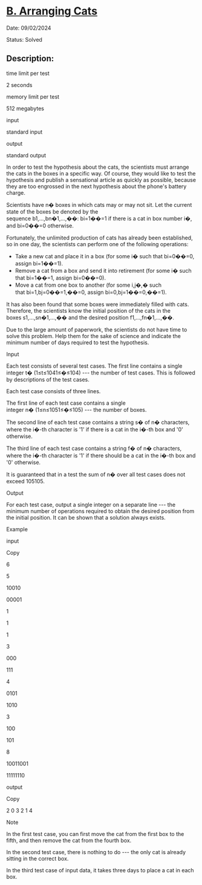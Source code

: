 # [B. Arranging Cats](https://codeforces.com/contest/1921/problem/B)

Date: 09/02/2024

Status: Solved

## Description:

time limit per test

2 seconds

memory limit per test

512 megabytes

input

standard input

output

standard output

In order to test the hypothesis about the cats, the scientists must arrange the cats in the boxes in a specific way. Of course, they would like to test the hypothesis and publish a sensational article as quickly as possible, because they are too engrossed in the next hypothesis about the phone's battery charge.

Scientists have n� boxes in which cats may or may not sit. Let the current state of the boxes be denoted by the sequence b1,...,bn�1,...,��: bi=1��=1 if there is a cat in box number i�, and bi=0��=0 otherwise.

Fortunately, the unlimited production of cats has already been established, so in one day, the scientists can perform one of the following operations:

-   Take a new cat and place it in a box (for some i� such that bi=0��=0, assign bi=1��=1).
-   Remove a cat from a box and send it into retirement (for some i� such that bi=1��=1, assign bi=0��=0).
-   Move a cat from one box to another (for some i,j�,� such that bi=1,bj=0��=1,��=0, assign bi=0,bj=1��=0,��=1).

It has also been found that some boxes were immediately filled with cats. Therefore, the scientists know the initial position of the cats in the boxes s1,...,sn�1,...,�� and the desired position f1,...,fn�1,...,��.

Due to the large amount of paperwork, the scientists do not have time to solve this problem. Help them for the sake of science and indicate the minimum number of days required to test the hypothesis.

Input

Each test consists of several test cases. The first line contains a single integer t� (1≤t≤1041≤�≤104) --- the number of test cases. This is followed by descriptions of the test cases.

Each test case consists of three lines.

The first line of each test case contains a single integer n� (1≤n≤1051≤�≤105) --- the number of boxes.

The second line of each test case contains a string s� of n� characters, where the i�-th character is '1' if there is a cat in the i�-th box and '0' otherwise.

The third line of each test case contains a string f� of n� characters, where the i�-th character is '1' if there should be a cat in the i�-th box and '0' otherwise.

It is guaranteed that in a test the sum of n� over all test cases does not exceed 105105.

Output

For each test case, output a single integer on a separate line --- the minimum number of operations required to obtain the desired position from the initial position. It can be shown that a solution always exists.

Example

input

Copy

6

5

10010

00001

1

1

1

3

000

111

4

0101

1010

3

100

101

8

10011001

11111110

output

Copy

2
0
3
2
1
4

Note

In the first test case, you can first move the cat from the first box to the fifth, and then remove the cat from the fourth box.

In the second test case, there is nothing to do --- the only cat is already sitting in the correct box.

In the third test case of input data, it takes three days to place a cat in each box.